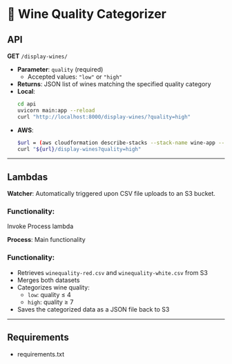 # 🍷 Wine Quality Categorizer

## API

**GET** `/display-wines/`

- **Parameter**: `quality` (required)  
  - Accepted values: `"low"` or `"high"`
- **Returns**: JSON list of wines matching the specified quality category
- **Local**:
  ```bash
  cd api
  uvicorn main:app --reload
  curl "http://localhost:8000/display-wines/?quality=high"
  ```
- **AWS**:
  ```bash
  $url = (aws cloudformation describe-stacks --stack-name wine-app --query "Stacks[0].Outputs[?OutputKey=='APIEndpoint'].OutputValue" --output text)
  curl "${url}/display-wines?quality=high"
  ```

---

## Lambdas

**Watcher**: Automatically triggered upon CSV file uploads to an S3 bucket.

### Functionality:
Invoke Process lambda

**Process**: Main functionality 

### Functionality:
- Retrieves `winequality-red.csv` and `winequality-white.csv` from S3
- Merges both datasets
- Categorizes wine quality:
  - `low`: quality ≤ 4  
  - `high`: quality ≥ 7
- Saves the categorized data as a JSON file back to S3

---

## Requirements
- requirements.txt